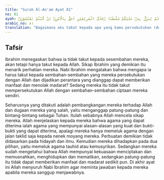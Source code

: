 ```yaml
---
title: "Surah Al-An'am Ayat 81"
no: 81
ayah: وَكَيْفَ اَخَافُ مَآ اَشْرَكْتُمْ وَلَا تَخَافُوْنَ اَنَّكُمْ اَشْرَكْتُمْ بِاللّٰهِ مَا لَمْ يُنَزِّلْ بِهٖ عَلَيْكُمْ سُلْطٰنًا ۗفَاَيُّ الْفَرِيْقَيْنِ اَحَقُّ بِالْاَمْنِۚ اِنْ كُنْتُمْ تَعْلَمُوْنَۘ 
arabic_no: ٨١
translation: "Bagaimana aku takut kepada apa yang kamu persekutukan (dengan Allah), padahal kamu tidak takut dengan apa yang Allah sendiri tidak menurunkan keterangan kepadamu untuk mempersekutukan-Nya. Manakah dari kedua golongan itu yang lebih berhak mendapat keamanan (dari malapetaka), jika kamu mengetahui?”"
---
```


## Tafsir

Ibrahim menegaskan bahwa ia tidak takut kepada sesembahan mereka, akan tetapi hanya takut kepada Allah. Sikap Ibrahim yang demikian itu menarik perhatian mereka. Nabi Ibrahim mengatakan bahwa mengapa ia harus takut kepada sembahan-sembahan yang mereka persekutukan dengan Allah dan dijadikan perantara yang dianggap dapat memberikan manfaat dan menolak madarat? Sedang mereka itu tidak takut mempersekutukan Allah dengan sembahan-sembahan ciptaan mereka sendiri.

Seharusnya yang ditakuti adalah pembangkangan mereka terhadap Allah dan dugaan mereka yang salah, yaitu menganggap patung-patung dan bintang-bintang sebagai Tuhan. Itulah sebabnya Allah mencela sikap mereka. Allah menjelaskan kepada mereka bahwa agama yang dapat diterima ialah agama yang mempunyai alasan-alasan yang kuat dan bukti-bukti yang dapat diterima, apalagi mereka hanya memeluk agama dengan jalan taklid saja kepada nenek moyang mereka. Perbuatan demikian tidak didasarkan pada hidayah dan ilmu. Kemudian mereka dihadapkan pada dua pilihan, yaitu memeluk agama tauhid atau kemusyrikan. Sedangkan mereka sudah mengetahui bahwa Allah mempunyai kekuasaan menciptakan dan memusnahkan, menghidupkan dan mematikan, sedangkan patung-patung itu tidak dapat memberikan manfaat dan madarat sedikit pun. Di akhir ayat ini Allah menyuruh Nabi Ibrahim agar meminta jawaban kepada mereka apabila mereka sanggup menjawabnya.